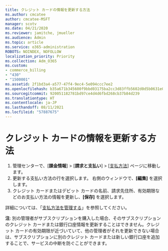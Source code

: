 ```yaml
---
title: クレジット カードの情報を更新する方法
ms.author: cmcatee
author: cmcatee-MSFT
manager: scotv
ms.date: 04/21/2020
ms.reviewer: jamitche, jmueller
ms.audience: Admin
ms.topic: article
ms.service: o365-administration
ROBOTS: NOINDEX, NOFOLLOW
localization_priority: Priority
ms.collection: Adm_O365
ms.custom:
- commerce_billing
- "430"
- "1500001"
ms.assetid: 2f1bd3a4-a577-47f4-9ec4-5e094ccc7ee2
ms.openlocfilehash: b35a671b345600f9bbd03175ba2cc3d83ffb5602d0d5b0631e0a9c6bca09db50
ms.sourcegitcommit: 920051182781bd97ce4d4d6fbd268cb37b84d239
ms.translationtype: HT
ms.contentlocale: ja-JP
ms.lasthandoff: 08/11/2021
ms.locfileid: "57887675"
---
```

# <a name="how-do-i-update-my-credit-card-information"></a>クレジット カードの情報を更新する方法

1. 管理センターで、[**課金情報**] > [**請求と支払い**] > [[支払方法](https://go.microsoft.com/fwlink/p/?linkid=2018806)] ページに移動します。
2. 更新する支払い方法の行を選択します。 右側のウィンドウで、**[編集]** を選択します。
3. クレジット カードまたはデビット カードの名前、請求先住所、有効期限などのお支払い方法の情報を更新し、**[保存]** を選択します。

詳細については、「[支払方法を管理する](https://docs.microsoft.com/microsoft-365/commerce/billing-and-payments/manage-payment-methods)」を参照してください。

**注**: 別の管理者がサブスクリプションを購入した場合、そのサブスクリプションのクレジット カードまたは銀行口座情報を更新することはできません。クレジット カードの有効期限が近づいていて、他の管理者がそれを更新できない場合は、サブスクリプションに別のクレジット カードまたは新しい銀行口座を追加することで、サービスの中断を防ぐことができます。